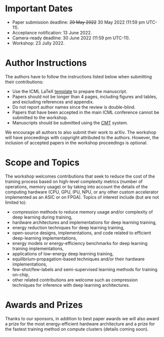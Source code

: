 # Important Dates 

- Paper submission deadline: <s>20 May 2022</s> 30 May 2022 (11:59 pm UTC-11).
- Acceptance notification: 13 June 2022.
- Camera-ready deadline: 30 June 2022 (11:59 pm UTC-11).
- Workshop: 23 Jully 2022.

# Author Instructions

The authors have to follow the instructions listed below when submitting their contributions:

- Use the ICML LaTeX [template](https://media.icml.cc/Conferences/ICML2022/Styles/icml2022.zip) to prepare the manuscript.
- Papers should not be longer than 4 pages, including figures and tables, and excluding references and appendix.
- Do not report author names since the review is double-blind.
- Papers that have been accepted in the main ICML conference cannot be submitted to the workshop.  
- Manuscripts should be submitted using the [CMT](https://cmt3.research.microsoft.com/HAET2022) system. 

We encourage all authors to also submit their work to arXiv. The workshop will have proceedings with copyright attributed to the authors. However, the inclusion of accepted papers in the workshop proceedings is optional.

# Scope and Topics

The workshop welcomes contributions that seek to reduce the cost of the training process based on high-level complexity metrics (number of operations, memory usage) or by taking into account the details of the computing hardware (CPU, GPU, IPU, NPU, or any other custom accelerator implemented as an ASIC or on FPGA). Topics of interest include (but are not limited to):

- compression methods to reduce memory usage and/or complexity of deep learning during training,
- hardware architectures and implementations for deep learning training,
- energy reduction techniques for deep learning training,
- open-source designs, implementations, and code related to efficient deep-learning implementations,
- energy models or energy-efficiency benchmarks for deep learning training implementations,
- applications of low-energy deep learning training,
- equilibrium-propagation-based techniques and/or their hardware implementations,
- few-shot/few-labels and semi-supervised learning methods for training on-chip,  
- other related contributions are welcome such as compression techniques for inference with deep learning architectures.
 
# Awards and Prizes

Thanks to our sponsors, in addition to best paper awards we will also award a prize for the most energy-efficient hardware architecture and a prize for the fastest training method on compute clusters (details coming soon).
